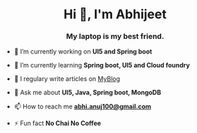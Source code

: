 <h1 align="center">Hi 👋, I'm Abhijeet</h1>
<h3 align="center">My laptop is my best friend.</h3>

- 🔭 I’m currently working on **UI5 and Spring boot**

- 🌱 I’m currently learning **Spring boot, UI5 and Cloud foundry**

- 📝 I regulary write articles on [MyBlog](https://sad-mcnulty-ec07f9.netlify.app/)

- 💬 Ask me about **UI5, Java, Spring boot, MongoDB**

- 📫 How to reach me **abhi.anuj100@gmail.com**

- ⚡ Fun fact **No Chai No Coffee**
